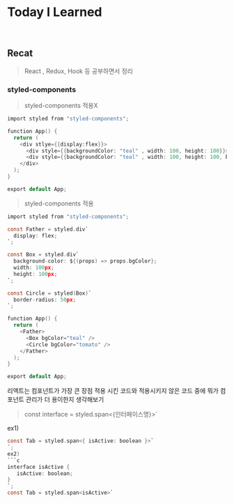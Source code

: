 # Today I Learned 
<br />

## Recat
   
> React , Redux, Hook 등 공부하면서 정리

### styled-components  

> styled-components 적용X
```c
import styled from "styled-components";

function App() {
  return (
    <div stlye={{display:flex}}>
      <div style={{backgroundColor: "teal" , width: 100, height: 100}}></div>
      <div style={{backgroundColor: "teal" , width: 100, height: 100, border-radius:50}}></div>
    </div>
  );
}

export default App;
```


> styled-components 적용
```c
import styled from "styled-components";

const Father = styled.div`
  display: flex;
`;

const Box = styled.div`
  background-color: ${(props) => props.bgColor};
  width: 100px;
  height: 100px;
`;

const Circle = styled(Box)`
  border-radius: 50px;
`;

function App() {
  return (
    <Father>
      <Box bgColor="teal" />
      <Circle bgColor="tomato" />
    </Father>
  );
}

export default App;

```

리액트는 컴포넌트가 가장 큰 장점 적용 시킨 코드와 적용시키지 않은 코드 중에 뭐가 컴포넌트 관리가 더 용이한지 생각해보기


> const interface = styled.span<{인터페이스명}>` 

ex1) 
```c
const Tab = styled.span<{ isActive: boolean }>`
`;
ex2)
```c
interface isActive {
   isActive: boolean;
}
`;
const Tab = styled.span<isActive>`
